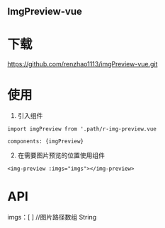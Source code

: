 ## ImgPreview-vue

# 下载
https://github.com/renzhao1113/imgPreview-vue.git

# 使用
1. 引入组件

`import imgPreview from '.path/r-img-preview.vue`

`components: {imgPreview}`

2. 在需要图片预览的位置使用组件

`<img-preview :imgs="imgs"></img-preview>`
# API
imgs：[ ]  //图片路径数组 String
